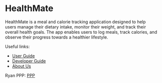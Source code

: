 # HealthMate

HealthMate is a meal and calorie tracking application designed to help users manage their dietary intake,
monitor their weight, and track their overall health goals.
The app enables users to log meals, track calories, and observe their progress towards a healthier lifestyle.

Useful links:
* [User Guide](UserGuide.md)
* [Developer Guide](DeveloperGuide.md)
* [About Us](AboutUs.md)

Ryan PPP:
[PPP](team/ryan-txn.md)
